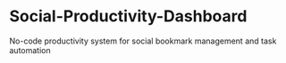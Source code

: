 # Social-Productivity-Dashboard
No-code productivity system for social bookmark management and task automation

